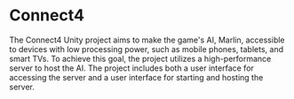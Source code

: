 # Connect4
The Connect4 Unity project aims to make the game's AI, Marlin, accessible to devices with low processing power, such as mobile phones, tablets, and smart TVs. To achieve this goal, the project utilizes a high-performance server to host the AI. The project includes both a user interface for accessing the server and a user interface for starting and hosting the server.
